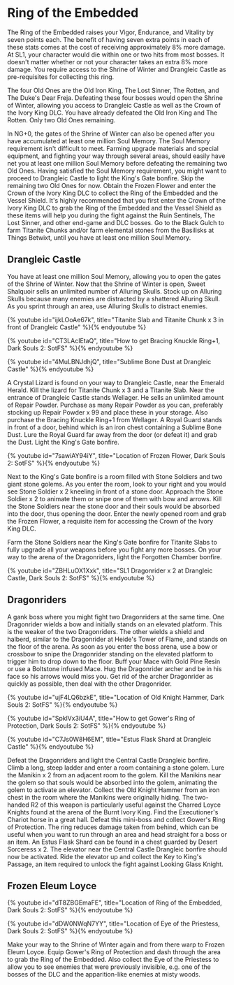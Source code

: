 # Ring of the Embedded

The Ring of the Embedded raises your Vigor, Endurance, and Vitality by seven
points each. The benefit of having seven extra points in each of these stats
comes at the cost of receiving approximately 8% more damage. At SL1, your
character would die within one or two hits from most bosses. It doesn't matter
whether or not your character takes an extra 8% more damage. You require access
to the Shrine of Winter and Drangleic Castle as pre-requisites for collecting
this ring.

The four Old Ones are the Old Iron King, The Lost Sinner, The Rotten, and The
Duke's Dear Freja. Defeating these four bosses would open the Shrine of Winter,
allowing you access to Drangleic Castle as well as the Crown of the Ivory King
DLC. You have already defeated the Old Iron King and The Rotten. Only two Old
Ones remaining.

In NG+0, the gates of the Shrine of Winter can also be opened after you have
accumulated at least one million Soul Memory. The Soul Memory requirement isn't
difficult to meet. Farming upgrade materials and special equipment, and fighting
your way through several areas, should easily have net you at least one million
Soul Memory before defeating the remaining two Old Ones. Having satisfied the
Soul Memory requirement, you might want to proceed to Drangleic Castle to light
the King's Gate bonfire. Skip the remaining two Old Ones for now. Obtain the
Frozen Flower and enter the Crown of the Ivory King DLC to collect the Ring of
the Embedded and the Vessel Shield. It's highly recommended that you first enter
the Crown of the Ivory King DLC to grab the Ring of the Embedded and the Vessel
Shield as these items will help you during the fight against the Ruin Sentinels,
The Lost Sinner, and other end-game and DLC bosses. Go to the Black Gulch to
farm Titanite Chunks and/or farm elemental stones from the Basilisks at Things
Betwixt, until you have at least one million Soul Memory.

## Drangleic Castle

You have at least one million Soul Memory, allowing you to open the gates of the
Shrine of Winter. Now that the Shrine of Winter is open, Sweet Shalquoir sells
an unlimited number of Alluring Skulls. Stock up on Alluring Skulls because many
enemies are distracted by a shattered Alluring Skull. As you sprint through an
area, use Alluring Skulls to distract enemies.

{% youtube id="ijkLOoAe67k", title="Titanite Slab and Titanite Chunk x 3 in front of Drangleic Castle" %}{% endyoutube %}

{% youtube id="CT3LAcIEtaQ", title="How to get Bracing Knuckle Ring+1, Dark Souls 2: SotFS" %}{% endyoutube %}

{% youtube id="4MuLBNJdhjQ", title="Sublime Bone Dust at Drangleic Castle" %}{% endyoutube %}

A Crystal Lizard is found on your way to Drangleic Castle, near the Emerald
Herald. Kill the lizard for Titanite Chunk x 3 and a Titanite Slab. Near the
entrance of Drangleic Castle stands Wellager. He sells an unlimited amount of
Repair Powder. Purchase as many Repair Powder as you can, preferably stocking up
Repair Powder x 99 and place these in your storage. Also purchase the Bracing
Knuckle Ring+1 from Wellager. A Royal Guard stands in front of a door, behind
which is an iron chest containing a Sublime Bone Dust. Lure the Royal Guard far
away from the door (or defeat it) and grab the Dust. Light the King's Gate
bonfire.

{% youtube id="7sawiAY94iY", title="Location of Frozen Flower, Dark Souls 2: SotFS" %}{% endyoutube %}

Next to the King's Gate bonfire is a room filled with Stone Soldiers and two
giant stone golems. As you enter the room, look to your right and you would see
Stone Soldier x 2 kneeling in front of a stone door. Approach the Stone Soldier
x 2 to animate them or snipe one of them with bow and arrows. Kill the Stone
Soldiers near the stone door and their souls would be absorbed into the door,
thus opening the door. Enter the newly opened room and grab the Frozen Flower, a
requisite item for accessing the Crown of the Ivory King DLC.

Farm the Stone Soldiers near the King's Gate bonfire for Titanite Slabs to fully
upgrade all your weapons before you fight any more bosses. On your way to the
arena of the Dragonriders, light the Forgotten Chamber bonfire.

{% youtube id="ZBHLuOX1Xxk", title="SL1 Dragonrider x 2 at Drangleic Castle, Dark Souls 2: SotFS" %}{% endyoutube %}

## Dragonriders

A gank boss where you might fight two Dragonriders at the same time. One
Dragonrider wields a bow and initially stands on an elevated platform. This is
the weaker of the two Dragonriders. The other wields a shield and halberd,
similar to the Dragonrider at Heide's Tower of Flame, and stands on the floor of
the arena. As soon as you enter the boss arena, use a bow or crossbow to snipe
the Dragonrider standing on the elevated platform to trigger him to drop down to
the floor. Buff your Mace with Gold Pine Resin or use a Boltstone infused Mace.
Hug the Dragonrider archer and be in his face so his arrows would miss you. Get
rid of the archer Dragonrider as quickly as possible, then deal with the other
Dragonrider.

{% youtube id="ujF4LQ6bzkE", title="Location of Old Knight Hammer, Dark Souls 2: SotFS" %}{% endyoutube %}

{% youtube id="SpklVx3iU4A", title="How to get Gower's Ring of Protection, Dark Souls 2: SotFS" %}{% endyoutube %}

{% youtube id="C7Js0W8H6EM", title="Estus Flask Shard at Drangleic Castle" %}{% endyoutube %}

Defeat the Dragonriders and light the Central Castle Drangleic bonfire. Climb a
long, steep ladder and enter a room containing a stone golem. Lure the Manikin x
2 from an adjacent room to the golem. Kill the Manikins near the golem so that
souls would be absorbed into the golem, animating the golem to activate an
elevator. Collect the Old Knight Hammer from an iron chest in the room where the
Manikins were originally hiding. The two-handed R2 of this weapon is
particularly useful against the Charred Loyce Knights found at the arena of the
Burnt Ivory King. Find the Executioner's Chariot horse in a great hall. Defeat
this mini-boss and collect Gower's Ring of Protection. The ring reduces damage
taken from behind, which can be useful when you want to run through an area and
head straight for a boss or an item. An Estus Flask Shard can be found in a
chest guarded by Desert Sorceress x 2. The elevator near the Central Castle
Drangleic bonfire should now be activated. Ride the elevator up and collect the
Key to King's Passage, an item required to unlock the fight against Looking
Glass Knight.

## Frozen Eleum Loyce

{% youtube id="dT8ZBGEmaFE", title="Location of Ring of the Embedded, Dark Souls 2: SotFS" %}{% endyoutube %}

{% youtube id="dDW0NWqN7YY", title="Location of Eye of the Priestess, Dark Souls 2: SotFS" %}{% endyoutube %}

Make your way to the Shrine of Winter again and from there warp to Frozen Eleum
Loyce. Equip Gower's Ring of Protection and dash through the area to grab the
Ring of the Embedded. Also collect the Eye of the Priestess to allow you to see
enemies that were previously invisible, e.g. one of the bosses of the DLC and
the apparition-like enemies at misty woods.
